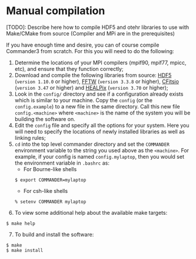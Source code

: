 # Manual compilation

[TODO]: Describe here how to compile HDF5 and otehr libraries to use with Make/CMake 
from source (Compiler and MPi are in the prerequisites)

If you have enough time and desire, you can of course compile Commander3 from scratch. For this you will need to do the following:

1. Determine the locations of your MPI compilers (mpif90, mpif77, mpicc, etc), and ensure that they function correctly;
2. Download and compile the following libraries from source: [HDF5](https://www.hdfgroup.org/) (`version 1.10.0` or higher), [FFTW](http://www.fftw.org/) (`version 3.3.8` or higher), [CFitsio](https://heasarc.gsfc.nasa.gov/fitsio/) (`version 3.47` or higher) and [HEALPix](https://healpix.sourceforge.io/) (`version 3.70` or higher);
3. Look in the `config/` directory and see if a configuration already exists which is similar to your machine.  Copy the `config` (or the `config.example`) to a new file in the same directory.  Call this new file `config.<machine>` where `<machine>` is the name of the system you will be building the software on.
4. Edit the `config` file and specify all the options for your system. Here you will need to specify the locations of newly installed libraries as well as linking rules;
5. `cd` into the top level commander directory and set the `COMMANDER` environment variable to the string you used above as the `<machine>`.  For example, if your config is named `config.mylaptop`, then you would set the environment variable in `.bashrc` as:
    - For Bourne-like shells
    ```
    $ export COMMANDER=mylaptop
    ```
    - For csh-like shells
    ```
    % setenv COMMANDER mylaptop
    ```
6. To view some additional help about the available make targets:
```
$ make help
```
7. To build and install the software:
```
$ make
$ make install
```
